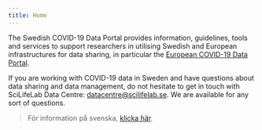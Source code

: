 ```yaml
---
title: Home
---
```


The Swedish COVID-19 Data Portal provides information, guidelines, tools and services to support researchers in utilising Swedish and European infrastructures for data sharing, in particular the [European COVID-19 Data Portal](https://covid19dataportal.org).

If you are working with COVID-19 data in Sweden and have questions about data sharing and data management, do not hesitate to get in touch with SciLifeLab Data Centre: [datacentre@scilifelab.se](mailto:datacentre@scilifelab.se). We are available for any sort of questions.

> För information på svenska, [klicka här](/sv/).
